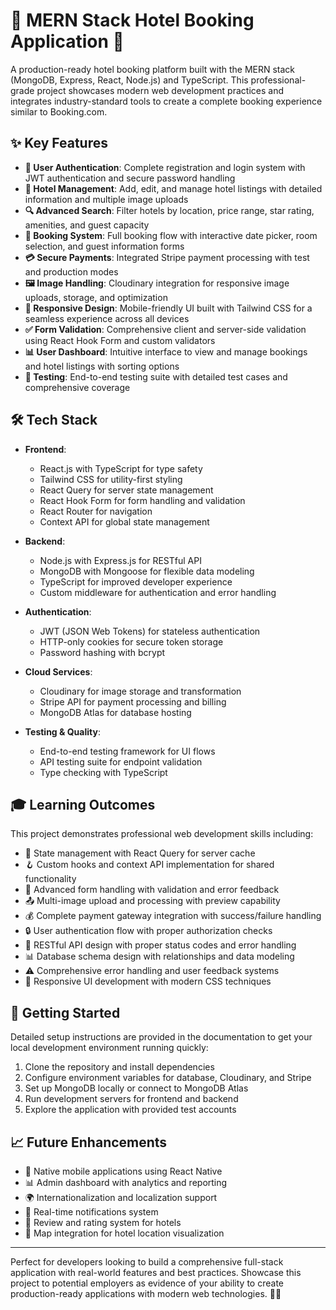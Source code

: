 # 🏨 MERN Stack Hotel Booking Application 🌟

A production-ready hotel booking platform built with the MERN stack (MongoDB, Express, React, Node.js) and TypeScript. This professional-grade project showcases modern web development practices and integrates industry-standard tools to create a complete booking experience similar to Booking.com.

## ✨ Key Features

- **🔐 User Authentication**: Complete registration and login system with JWT authentication and secure password handling
- **🏢 Hotel Management**: Add, edit, and manage hotel listings with detailed information and multiple image uploads
- **🔍 Advanced Search**: Filter hotels by location, price range, star rating, amenities, and guest capacity
- **📅 Booking System**: Full booking flow with interactive date picker, room selection, and guest information forms
- **💳 Secure Payments**: Integrated Stripe payment processing with test and production modes
- **🖼️ Image Handling**: Cloudinary integration for responsive image uploads, storage, and optimization
- **📱 Responsive Design**: Mobile-friendly UI built with Tailwind CSS for a seamless experience across all devices
- **✅ Form Validation**: Comprehensive client and server-side validation using React Hook Form and custom validators
- **📊 User Dashboard**: Intuitive interface to view and manage bookings and hotel listings with sorting options
- **🧪 Testing**: End-to-end testing suite with detailed test cases and comprehensive coverage

## 🛠️ Tech Stack

- **Frontend**: 
  - React.js with TypeScript for type safety
  - Tailwind CSS for utility-first styling
  - React Query for server state management
  - React Hook Form for form handling and validation
  - React Router for navigation
  - Context API for global state management

- **Backend**: 
  - Node.js with Express.js for RESTful API
  - MongoDB with Mongoose for flexible data modeling
  - TypeScript for improved developer experience
  - Custom middleware for authentication and error handling

- **Authentication**: 
  - JWT (JSON Web Tokens) for stateless authentication
  - HTTP-only cookies for secure token storage
  - Password hashing with bcrypt

- **Cloud Services**: 
  - Cloudinary for image storage and transformation
  - Stripe API for payment processing and billing
  - MongoDB Atlas for database hosting

- **Testing & Quality**: 
  - End-to-end testing framework for UI flows
  - API testing suite for endpoint validation
  - Type checking with TypeScript

## 🎓 Learning Outcomes

This project demonstrates professional web development skills including:
- 🔄 State management with React Query for server cache
- 🪝 Custom hooks and context API implementation for shared functionality
- 📝 Advanced form handling with validation and error feedback
- 📤 Multi-image upload and processing with preview capability
- 💰 Complete payment gateway integration with success/failure handling
- 🔒 User authentication flow with proper authorization checks
- 📡 RESTful API design with proper status codes and error handling
- 📊 Database schema design with relationships and data modeling
- ⚠️ Comprehensive error handling and user feedback systems
- 🎨 Responsive UI development with modern CSS techniques

## 🚀 Getting Started

Detailed setup instructions are provided in the documentation to get your local development environment running quickly:

1. Clone the repository and install dependencies
2. Configure environment variables for database, Cloudinary, and Stripe
3. Set up MongoDB locally or connect to MongoDB Atlas
4. Run development servers for frontend and backend
5. Explore the application with provided test accounts

## 📈 Future Enhancements

- 📱 Native mobile applications using React Native
- 📊 Admin dashboard with analytics and reporting
- 🌍 Internationalization and localization support
- 🔔 Real-time notifications system
- 📝 Review and rating system for hotels
- 📍 Map integration for hotel location visualization

---

Perfect for developers looking to build a comprehensive full-stack application with real-world features and best practices. Showcase this project to potential employers as evidence of your ability to create production-ready applications with modern web technologies. 💼✨
